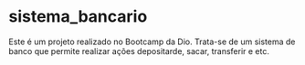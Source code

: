 # sistema_bancario
Este é um projeto realizado no Bootcamp da Dio. Trata-se de um sistema de banco que permite realizar ações depositarde, sacar, transferir e etc.
